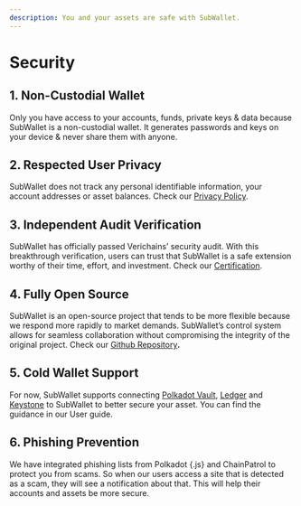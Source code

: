 ```yaml
---
description: You and your assets are safe with SubWallet.
---
```


# Security

## 1. Non-Custodial Wallet

Only you have access to your accounts, funds, private keys & data because SubWallet is a non-custodial wallet. It generates passwords and keys on your device & never share them with anyone.

## 2. Respected User Privacy&#x20;

SubWallet does not track any personal identifiable information, your account addresses or asset balances. Check our [Privacy Policy](https://subwallet.thememove.com/v2/privacy-policy.html).

## 3. Independent Audit Verification

SubWallet has officially passed Verichains’ security audit. With this breakthrough verification, users can trust that SubWallet is a safe extension worthy of their time, effort, and investment. Check our [Certification](https://bit.ly/3MU105s).

## 4. Fully Open Source

SubWallet is an open-source project that tends to be more flexible because we respond more rapidly to market demands. SubWallet’s control system allows for seamless collaboration without compromising the integrity of the original project. Check our [Github Repository](https://github.com/Koniverse/SubWallet-Extension)**.**

## 5. Cold Wallet Support

For now, SubWallet supports connecting [Polkadot Vault](../extension-user-guide/account-management/attach-a-polkadot-vault-previously-parity-signer-account.md), [Ledger](../extension-user-guide/account-management/connect-ledger-device.md) and [Keystone](../extension-user-guide/account-management/connect-keystone-device.md) to SubWallet to better secure your asset. You can find the guidance in our User guide.&#x20;

## 6. Phishing Prevention

We have integrated phishing lists from Polkadot {.js} and ChainPatrol to protect you from scams. So when our users access a site that is detected as a scam, they will see a notification about that. This will help their accounts and assets be more secure.
